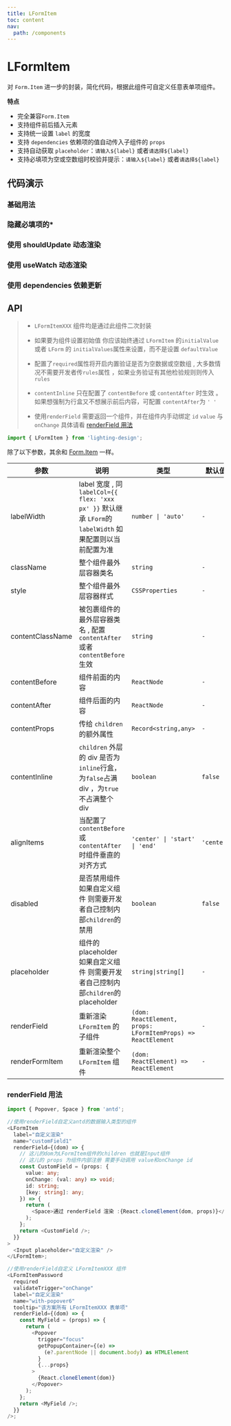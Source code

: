 ```yaml
---
title: LFormItem
toc: content
nav:
  path: /components
---
```


# LFormItem

对 `Form.Item` 进一步的封装，简化代码，根据此组件可自定义任意表单项组件。

**特点**

- 完全兼容`Form.Item`
- 支持组件前后插入元素
- 支持统一设置 `label` 的宽度
- 支持 `dependencies` 依赖项的值自动传入子组件的 `props`
- 支持自动获取 `placeholder`：`请输入${label}` 或者`请选择${label}`
- 支持必填项为空或空数组时校验并提示：`请输入${label}` 或者`请选择${label}`

## 代码演示

### 基础用法

<code src='./demos/Demo2.tsx'></code>

### 隐藏必填项的\*

<code src='./demos/Demo5.tsx'></code>

### 使用 shouldUpdate 动态渲染

<code src='./demos/Demo1.tsx'></code>

### 使用 useWatch 动态渲染

<code src='./demos/Demo3.tsx'></code>

### 使用 dependencies 依赖更新

<code src='./demos/Demo4.tsx'></code>

## API

> - `LFormItemXXX` 组件均是通过此组件二次封装
>
> - 如果要为组件设置初始值 你应该始终通过 `LFormItem` 的`initialValue`或者 `LForm` 的 `initialValues`属性来设置，而不是设置 `defaultValue`
>
> - 配置了`required`属性将开启内置验证是否为空数据或空数组 , 大多数情况不需要开发者传`rules`属性 ，如果业务验证有其他检验规则则传入 `rules`
>
> - `contentInline` 只在配置了 `contentBefore` 或 `contentAfter` 时生效 。如果想强制为行盒又不想展示前后内容，可配置 `contentAfter`为 `' '`
>
> - 使用`renderField` 需要返回一个组件，并在组件内手动绑定 `id` `value` 与 `onChange` 具体请看 [renderField 用法](/components/form-item#renderfield-用法)

```ts
import { LFormItem } from 'lighting-design';
```

除了以下参数，其余和 [Form.Item](https://ant.design/components/form-cn#formitem) 一样。

| 参数             | 说明                                                                                                     | 类型                                                         | 默认值     |
| ---------------- | -------------------------------------------------------------------------------------------------------- | ------------------------------------------------------------ | ---------- |
| labelWidth       | label 宽度 , 同 `labelCol={{ flex: 'xxx px' }}` 默认继承 `LForm`的 `labelWidth` 如果配置则以当前配置为准 | `number \| 'auto'`                                           | `-`        |
| className        | 整个组件最外层容器类名                                                                                   | `string`                                                     | `-`        |
| style            | 整个组件最外层容器样式                                                                                   | `CSSProperties`                                              | `-`        |
| contentClassName | 被包裹组件的最外层容器类名 , 配置 `contentAfter` 或者 `contentBefore` 生效                               | `string`                                                     | `-`        |
| contentBefore    | 组件前面的内容                                                                                           | `ReactNode`                                                  | `-`        |
| contentAfter     | 组件后面的内容                                                                                           | `ReactNode`                                                  | `-`        |
| contentProps     | 传给 `children` 的额外属性                                                                               | `Record<string,any>`                                         | `-`        |
| contentInline    | `children` 外层的 div 是否为 `inline`行盒，为`false`占满 div ，为`true`不占满整个 div                    | `boolean`                                                    | `false`    |
| alignItems       | 当配置了 `contentBefore` 或 `contentAfter` 时组件垂直的对齐方式                                          | `'center' \| 'start' \| 'end'`                               | `'center'` |
| disabled         | 是否禁用组件<br>如果自定义组件 则需要开发者自己控制内部`children`的禁用                                  | `boolean`                                                    | `false`    |
| placeholder      | 组件的 placeholder<br>如果自定义组件 则需要开发者自己控制内部`children`的 placeholder                    | `string\|string[]`                                           | `-`        |
| renderField      | 重新渲染 `LFormItem` 的子组件                                                                            | `(dom: ReactElement, props: LFormItemProps) => ReactElement` | `-`        |
| renderFormItem   | 重新渲染整个 `LFormItem` 组件                                                                            | `(dom: ReactElement) => ReactElement`                        | `-`        |

### renderField 用法

```ts
import { Popover, Space } from 'antd';

//使用renderField自定义antd的数据输入类型的组件
<LFormItem
  label="自定义渲染"
  name="customField1"
  renderField={(dom) => {
    // 这儿的dom为LFormItem组件的children 也就是Input组件
    // 这儿的 props 为组件内部注册 需要手动调用 value和onChange id
    const CustomField = (props: {
      value: any;
      onChange: (val: any) => void;
      id: string;
      [key: string]: any;
    }) => {
      return (
        <Space>通过 renderField 渲染 :{React.cloneElement(dom, props)}</Space>
      );
    };
    return <CustomField />;
  }}
>
  <Input placeholder="自定义渲染" />
</LFormItem>;

//使用renderField自定义 LFormItemXXX 组件
<LFormItemPassword
  required
  validateTrigger="onChange"
  label="自定义渲染"
  name="with-popover6"
  tooltip="该方案所有 LFormItemXXX 表单项"
  renderField={(dom) => {
    const MyField = (props) => {
      return (
        <Popover
          trigger="focus"
          getPopupContainer={(e) =>
            (e?.parentNode || document.body) as HTMLElement
          }
          {...props}
        >
          {React.cloneElement(dom)}
        </Popover>
      );
    };
    return <MyField />;
  }}
/>;
```
